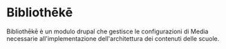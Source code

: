 # Bibliothēkē
Bibliothēkē è un modulo drupal che gestisce le configurazioni di Media necessarie
all'implementazione dell'architettura dei contenuti delle scuole.
